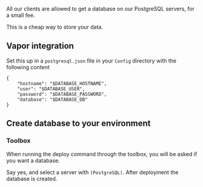 All our clients are allowed to get a database on our PostgreSQL servers, for a small fee.

This is a cheap way to store your data.

## Vapor integration

Set this up in a `postgresql.json` file in your `Config` directory with the following content

```
{       
    "hostname": "$DATABASE_HOSTNAME",
    "user": "$DATABASE_USER",
    "password": "$DATABASE_PASSWORD",
    "database": "$DATABASE_DB"
}
```

## Create database to your environment

### Toolbox

When running the deploy command through the toolbox, you will be asked if you want a database.

Say yes, and select a server with `(PostgreSQL)`. After deployment the database is created.
